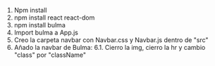 1. Npm install
2. npm install react react-dom
3. npm install bulma
4. Import bulma a App.js
5. Creo la carpeta navbar con Navbar.css y Navbar.js dentro de "src"
6. Añado la navbar de Bulma:
   6.1. Cierro la img, cierro la hr y cambio "class" por "className"
